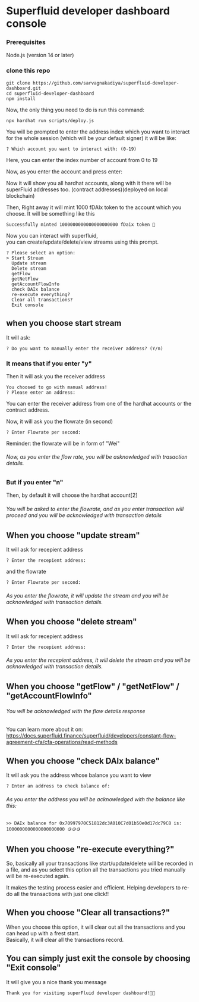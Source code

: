 # Superfluid developer dashboard console

### Prerequisites

Node.js (version 14 or later)

### clone this repo

```shell
git clone https://github.com/sarvagnakadiya/superfluid-developer-dashboard.git
cd superfluid-developer-dashboard
npm install
```

Now, the only thing you need to do is run this command:

```shell
npx hardhat run scripts/deploy.js
```

You will be prompted to enter the address index which you want to interact for the whole session (which will be your default signer)
it will be like:

```shell
? Which account you want to interact with: (0-19)
```

Here, you can enter the index number of account from 0 to 19

Now, as you enter the account and press enter:

Now it will show you all hardhat accounts, along with it there will be superFluid addresses too. (contract addresses)(deployed on local blockchain)

Then, Right away it will mint 1000 fDAIx token to the account which you choose. It will be something like this

```shell
Successfully minted 1000000000000000000000 fDaix token 🥳
```

Now you can interact with superfluid, <br>
you can create/update/delete/view streams using this prompt.

```shell
? Please select an option:
> Start Stream
  Update stream
  Delete stream
  getFlow
  getNetFlow
  getAccountFlowInfo
  check DAIx balance
  re-execute everything?
  Clear all transactions?
  Exit console
```

## when you choose start stream

It will ask:

```shell
? Do you want to manually enter the receiver address? (Y/n)
```

### It means that if you enter "y"

Then it will ask you the receiver address

```shell
You choosed to go with manual address!
? Please enter an address:
```

You can enter the receiver address from one of the hardhat accounts or the contract address.

Now, it will ask you the flowrate (in second)

```shell
? Enter Flowrate per second:
```

Reminder: the flowrate will be in form of "Wei"

###### Now, as you enter the flow rate, you will be asknowledged with trasaction details.

### But if you enter "n"

Then, by default it will choose the hardhat account[2]

###### You will be asked to enter the flowrate, and as you enter transaction will proceed and you will be acknowledged with transaction details

## When you choose "update stream"

It will ask for recepient address

```shell
? Enter the recepient address:
```

and the flowrate

```shell
? Enter Flowrate per second:
```

###### As you enter the flowrate, it will update the stream and you will be acknowledged with transaction details.

## When you choose "delete stream"

It will ask for recepient address

```shell
? Enter the recepient address:
```

###### As you enter the recepient address, it will delete the stream and you will be acknowledged with transaction details.

## When you choose "getFlow" / "getNetFlow" / "getAccountFlowInfo"

###### You will be acknowledged with the flow details response <br>

You can learn more about it on: <br>
https://docs.superfluid.finance/superfluid/developers/constant-flow-agreement-cfa/cfa-operations/read-methods

## When you choose "check DAIx balance"

It will ask you the address whose balance you want to view

```shell
? Enter an address to check balance of:
```

###### As you enter the address you will be acknowledged with the balance like this:

```shell
>> DAIx balance for 0x70997970C51812dc3A010C7d01b50e0d17dc79C8 is: 1000000000000000000000 🪙🪙🪙
```

## When you choose "re-execute everything?"

So, basically all your transactions like start/update/delete will be recorded in a file, and as you select this option all the transactions you tried manually will be re-executed again.

It makes the testing process easier and efficient.
Helping developers to re-do all the transactions with just one click!!

## When you choose "Clear all transactions?"

When you choose this option, it will clear out all the transactions and you can head up with a frest start. <br>
Basically, it will clear all the transactions record.

## You can simply just exit the console by choosing "Exit console"

It will give you a nice thank you message

```shell
Thank you for visiting superFluid developer dashboard!💚💚
```
